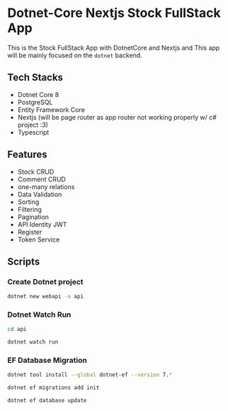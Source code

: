 # Dotnet-Core Nextjs Stock FullStack App

This is the Stock FullStack App with DotnetCore and Nextjs and This app will be mainly focused on the `dotnet` backend.

## Tech Stacks

- Dotnet Core 8
- PostgreSQL
- Entity Framework Core
- Nextjs (will be page router as app router not working properly w/ c# project :3)
- Typescript

## Features

- Stock CRUD
- Comment CRUD
- one-many relations
- Data Validation
- Sorting
- Filtering
- Pagination
- API Identity JWT
- Register
- Token Service

## Scripts

### Create Dotnet project

```bash
dotnet new webapi -o api
```

### Dotnet Watch Run

```bash
cd api
```

```bash
dotnet watch run
```

### EF Database Migration

```bash
dotnet tool install --global dotnet-ef --version 7.*
```

```bash
dotnet ef migrations add init
```

```bash
dotnet ef database update
```
